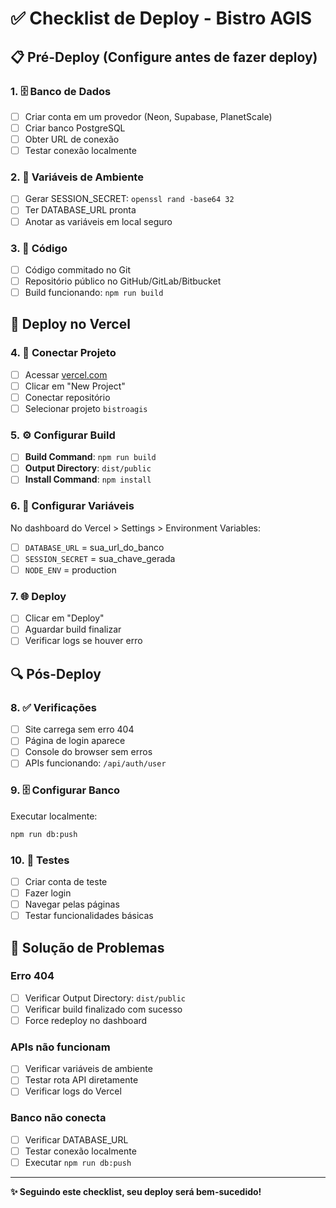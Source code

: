 # ✅ Checklist de Deploy - Bistro AGIS

## 📋 Pré-Deploy (Configure antes de fazer deploy)

### 1. 🗄️ Banco de Dados
- [ ] Criar conta em um provedor (Neon, Supabase, PlanetScale)
- [ ] Criar banco PostgreSQL
- [ ] Obter URL de conexão
- [ ] Testar conexão localmente

### 2. 🔐 Variáveis de Ambiente
- [ ] Gerar SESSION_SECRET: `openssl rand -base64 32`
- [ ] Ter DATABASE_URL pronta
- [ ] Anotar as variáveis em local seguro

### 3. 📁 Código
- [ ] Código commitado no Git
- [ ] Repositório público no GitHub/GitLab/Bitbucket
- [ ] Build funcionando: `npm run build`

## 🚀 Deploy no Vercel

### 4. 🔗 Conectar Projeto
- [ ] Acessar [vercel.com](https://vercel.com)
- [ ] Clicar em "New Project"
- [ ] Conectar repositório
- [ ] Selecionar projeto `bistroagis`

### 5. ⚙️ Configurar Build
- [ ] **Build Command**: `npm run build`
- [ ] **Output Directory**: `dist/public`
- [ ] **Install Command**: `npm install`

### 6. 🔐 Configurar Variáveis
No dashboard do Vercel > Settings > Environment Variables:
- [ ] `DATABASE_URL` = sua_url_do_banco
- [ ] `SESSION_SECRET` = sua_chave_gerada
- [ ] `NODE_ENV` = production

### 7. 🌐 Deploy
- [ ] Clicar em "Deploy"
- [ ] Aguardar build finalizar
- [ ] Verificar logs se houver erro

## 🔍 Pós-Deploy

### 8. ✅ Verificações
- [ ] Site carrega sem erro 404
- [ ] Página de login aparece
- [ ] Console do browser sem erros
- [ ] APIs funcionando: `/api/auth/user`

### 9. 🗄️ Configurar Banco
Executar localmente:
```bash
npm run db:push
```

### 10. 🧪 Testes
- [ ] Criar conta de teste
- [ ] Fazer login
- [ ] Navegar pelas páginas
- [ ] Testar funcionalidades básicas

## 🚨 Solução de Problemas

### Erro 404
- [ ] Verificar Output Directory: `dist/public`
- [ ] Verificar build finalizado com sucesso
- [ ] Force redeploy no dashboard

### APIs não funcionam
- [ ] Verificar variáveis de ambiente
- [ ] Testar rota API diretamente
- [ ] Verificar logs do Vercel

### Banco não conecta
- [ ] Verificar DATABASE_URL
- [ ] Testar conexão localmente
- [ ] Executar `npm run db:push`

---
**✨ Seguindo este checklist, seu deploy será bem-sucedido!**
